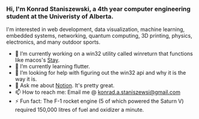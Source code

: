 ### Hi, I'm Konrad Staniszewski, a 4th year computer engineering student at the Univeristy of Alberta.

I'm interested in web development, data visualization, machine learning, embedded systems, networking, quantum computing, 3D printing, physics, electronics, and many outdoor sports.

- 🔭 I’m currently working on a win32 utility called winreturn that functions like macos's [Stay](https://cordlessdog.com/stay/).
- 🌱 I’m currently learning flutter.
- 🤔 I’m looking for help with figuring out the win32 api and why it is the way it is.
- 💬 Ask me about [Notion](https://notion.com). It's pretty great.
- 📫 How to reach me: Email me @ konrad.a.staniszewsi@gmail.com
- ⚡ Fun fact: The F-1 rocket engine (5 of which powered the Saturn V) required 150,000 litres of fuel and oxidizer a minute.
